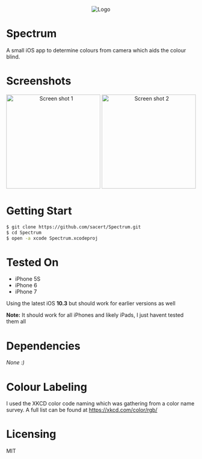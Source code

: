 <p align="center">
  <img src="https://github.com/sacert/Spectrum/blob/master/Spectrum/Assets.xcassets/AppIcon.appiconset/Spectrum_120.png?raw=true" alt="Logo"/>
</p>

# Spectrum
A small iOS app to determine colours from camera which aids the colour blind.

# Screenshots

<p align="center">
  <img src="https://github.com/sacert/Spectrum/blob/master/Spectrum_SS1.png?raw=true" alt="Screen shot 1" width="250"/>
  <img src="https://github.com/sacert/Spectrum/blob/master/Spectrum_SS2.png?raw=true" alt="Screen shot 2" width="250"/>
</p>

# Getting Start
``` sh
$ git clone https://github.com/sacert/Spectrum.git
$ cd Spectrum
$ open -a xcode Spectrum.xcodeproj
```

# Tested On
- iPhone 5S
- iPhone 6
- iPhone 7

Using the latest iOS **10.3** but should work for earlier versions as well

**Note:** It should work for all iPhones and likely iPads, I just havent tested them all

# Dependencies
*None :)* 

# Colour Labeling
I used the XKCD color code naming which was gathering from a color name survey. A full list can be found at https://xkcd.com/color/rgb/

# Licensing 
MIT
